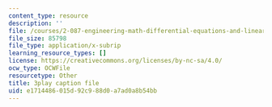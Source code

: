 ```yaml
---
content_type: resource
description: ''
file: /courses/2-087-engineering-math-differential-equations-and-linear-algebra-fall-2014/e1714486015d92c988d0a7ad0a8b54bb_aFx8dVLkrWs.srt
file_size: 85798
file_type: application/x-subrip
learning_resource_types: []
license: https://creativecommons.org/licenses/by-nc-sa/4.0/
ocw_type: OCWFile
resourcetype: Other
title: 3play caption file
uid: e1714486-015d-92c9-88d0-a7ad0a8b54bb
---
```

